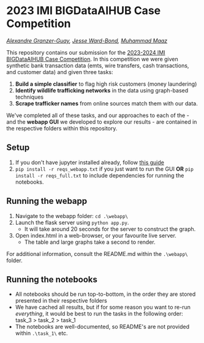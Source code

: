 # 2023 IMI BIGDataAIHUB Case Competition
*[Alexandre Granzer-Guay](https://github.com/alexandregranzerguay), [Jesse Ward-Bond](https://always-learn.com/), [Muhammad Maaz](http://mmaaz.ca/index.html)*

This repository contains our submission for the [2023-2024 IMI BIGDataAIHUB Case Competition](https://www.utm.utoronto.ca/bigdataaihub/events/fifth-annual-2023-2024-imi-bigdataaihub-big-data-and-artificial-intelligence-competition). In this competition we were given synthetic bank transaction data (emts, wire transfers, cash transactions, and customer data) and given three tasks: 
1. **Build a simple classifier** to flag high risk customers (money laundering)
2. **Identify wildlife trafficking networks** in the data using graph-based techniques
3. **Scrape trafficker names** from online sources match them with our data. 

We've completed all of these tasks, and our approaches to each of the - and the **webapp GUI** we developed to explore our results -  are contained in the respective folders within this repository.

## Setup
1. If you don't have jupyter installed already, follow [this guide](https://jupyter.org/install)
2. `pip install -r reqs_webapp.txt` if you just want to run the GUI **OR**  `pip install -r reqs_full.txt` to include dependencies for running the notebooks.

## Running the webapp
1. Navigate to the webapp folder: `cd .\webapp\`
2. Launch the flask server using `python app.py`. 
    - It will take around 20 seconds for the server to construct the graph.
3. Open index.html in a web-browser, or your favourite live server. 
    - The table and large graphs take a second to render.

For additional information, consult the README.md within the `.\webapp\` folder.

## Running the notebooks
- All notebooks should be run top-to-bottom, in the order they are stored presented in their respective folders
- We have cached all results, but if for some reason you want to re-run *everything*, it would be best to run the tasks in the following order: task_3 > task_2 > task_1
- The notebooks are well-documented, so README's are not provided within `.\task_1\` etc.